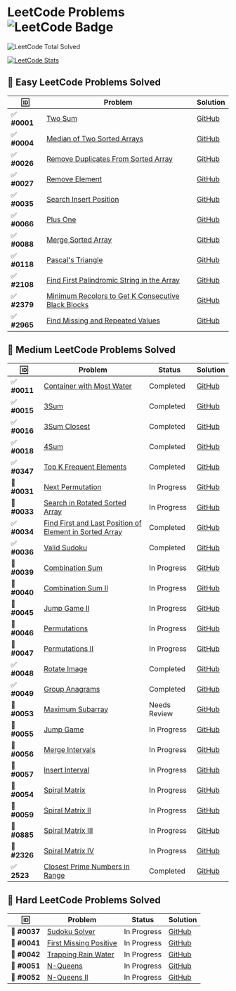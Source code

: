 # LeetCode Problems ![LeetCode Badge](https://img.shields.io/badge/LeetCode-000000?style=flat-square&logo=leetcode&logoColor=yellow)

<!-- LEETCODE:START -->
![LeetCode Total Solved](https://img.shields.io/badge/LeetCode_Solved-160-orange?style=for-the-badge&logo=leetcode)
<!-- LEETCODE:END -->

[![LeetCode Stats](https://leetcard.jacoblin.cool/srazeen?theme=dark&font=Karma&ext=activity)](https://leetcode.com/your_leetcode_username)

## 🎯 Easy LeetCode Problems Solved  

| 🆔           | Problem                                                                                                                                | Solution                                                                                                                       |
| ----------- | -------------------------------------------------------------------------------------------------------------------------------------- | ------------------------------------------------------------------------------------------------------------------------------ |
| ✅ **#0001** | [Two Sum](https://leetcode.com/problems/two-sum/)                                                                                      | [GitHub](https://github.com/Razeen-Shaikh/leetcode/tree/main/problems/0001.two-sums)                                           |
| ✅ **#0004** | [Median of Two Sorted Arrays](https://leetcode.com/problems/median-of-two-sorted-arrays/)                                              | [GitHub](https://github.com/Razeen-Shaikh/leetcode/tree/main/problems/0004.median-of-two-sorted-arrays)                        |
| ✅ **#0026** | [Remove Duplicates From Sorted Array](https://leetcode.com/problems/remove-duplicates-from-sorted-array/)                              | [GitHub](https://github.com/Razeen-Shaikh/leetcode/tree/main/problems/0026.remove-duplicates-from-sorted-array)                |
| ✅ **#0027** | [Remove Element](https://leetcode.com/problems/remove-element/)                                                                        | [GitHub](https://github.com/Razeen-Shaikh/leetcode/tree/main/problems/0027.remove-element)                                     |
| ✅ **#0035** | [Search Insert Position](https://leetcode.com/problems/search-insert-position/)                                                        | [GitHub](https://github.com/Razeen-Shaikh/leetcode/tree/main/problems/0035.search-insert-position)                             |
| ✅ **#0066** | [Plus One](https://leetcode.com/problems/plus-one/)                                                                                    | [GitHub](https://github.com/Razeen-Shaikh/leetcode/tree/main/problems/0066.plus-one)                                           |
| ✅ **#0088** | [Merge Sorted Array](https://leetcode.com/problems/merge-sorted-array/)                                                                | [GitHub](https://github.com/Razeen-Shaikh/leetcode/tree/main/problems/0088.merge-sorted-array)                                 |
| ✅ **#0118** | [Pascal's Triangle](https://leetcode.com/problems/pascals-triangle/)                                                                   | [GitHub](https://github.com/Razeen-Shaikh/leetcode/tree/main/problems/0118.pascal's-triangle)                                  |
| ✅ **#2108** | [Find First Palindromic String in the Array](https://leetcode.com/problems/find-first-palindromic-string-in-the-array/)                | [GitHub](https://github.com/Razeen-Shaikh/leetcode/tree/main/problems/2108.find-first-palindromic-string-in-the-array)         |
| ✅ **#2379**  | [Minimum Recolors to Get K Consecutive Black Blocks](https://leetcode.com/problems/minimum-recolors-to-get-k-consecutive-black-blocks) | [GitHub](https://github.com/Razeen-Shaikh/leetcode/tree/main/problems/2379.minimum-recolors-to-get-k-consecutive-black-blocks) |
| ✅ **#2965** | [Find Missing and Repeated Values](https://leetcode.com/problems/find-missing-and-repeated-values/)                                    | [GitHub](https://github.com/Razeen-Shaikh/leetcode/tree/main/problems/2965.find-missing-and-repeated-values)                   |

## 🎯 Medium LeetCode Problems Solved

| 🆔           | Problem                                                                                                                           | Status       | Solution                                                                                                            |
| ----------- | --------------------------------------------------------------------------------------------------------------------------------- | ------------ | ------------------------------------------------------------------------------------------------------------------- |
| ✅ **#0011** | [Container with Most Water](https://leetcode.com/problems/container-with-most-water/)                                             | Completed    | [GitHub](https://github.com/Razeen-Shaikh/leetcode/tree/main/problems/0011.container-with-most-water)               |
| ✅ **#0015** | [3Sum](https://leetcode.com/problems/3sum/)                                                                                       | Completed    | [GitHub](https://github.com/Razeen-Shaikh/leetcode/tree/main/problems/0015.3sum)                                    |
| ✅ **#0016** | [3Sum Closest](https://leetcode.com/problems/3sum-closest/)                                                                       | Completed    | [GitHub](https://github.com/Razeen-Shaikh/leetcode/tree/main/problems/0016.3sum-closest)                            |
| ✅ **#0018** | [4Sum](https://leetcode.com/problems/4sum/)                                                                                       | Completed    | [GitHub](https://github.com/Razeen-Shaikh/leetcode/tree/main/problems/0018.4sum)                                    |
| ✅ **#0347** | [Top K Frequent Elements](https://leetcode.com/problems/top-k-frequent-elements/)                                                 | Completed    | [GitHub](https://github.com/Razeen-Shaikh/leetcode/tree/main/problems/0347.top-k-frequent-elements)                 |
| 🚧 **#0031** | [Next Permutation](https://leetcode.com/problems/next-permutation/)                                                               | In Progress  | [GitHub](https://github.com/Razeen-Shaikh/leetcode/tree/main/problems/0031.next-permutation)                        |
| 🚧 **#0033** | [Search in Rotated Sorted Array](https://leetcode.com/problems/search-in-rotated-sorted-array/)                                   | In Progress  | [GitHub](https://github.com/Razeen-Shaikh/leetcode/tree/main/problems/0033.search-in-rotated-sorted-array)          |
| ✅ **#0034** | [Find First and Last Position of Element in Sorted Array](https://leetcode.com/problems/find-first-and-last-position-of-element/) | Completed    | [GitHub](https://github.com/Razeen-Shaikh/leetcode/tree/main/problems/0034.find-first-and-last-position-of-element) |
| ✅ **#0036** | [Valid Sudoku](https://leetcode.com/problems/valid-sudoku/)                                                                       | Completed    | [GitHub](https://github.com/Razeen-Shaikh/leetcode/tree/main/problems/0036.valid-sudoku)                            |
| 🚧 **#0039** | [Combination Sum](https://leetcode.com/problems/combination-sum/)                                                                 | In Progress  | [GitHub](https://github.com/Razeen-Shaikh/leetcode/tree/main/problems/0039.combination-sum)                         |
| 🚧 **#0040** | [Combination Sum II](https://leetcode.com/problems/combination-sum-ii/)                                                           | In Progress  | [GitHub](https://github.com/Razeen-Shaikh/leetcode/tree/main/problems/0040.combination-sum-ii)                      |
| 🚧 **#0045** | [Jump Game II](https://leetcode.com/problems/jump-game-ii/)                                                                       | In Progress  | [GitHub](https://github.com/Razeen-Shaikh/leetcode/tree/main/problems/0045.jump-game-ii)                            |
| 🚧 **#0046** | [Permutations](https://leetcode.com/problems/permutations/)                                                                       | In Progress  | [GitHub](https://github.com/Razeen-Shaikh/leetcode/tree/main/problems/0046.permutations)                            |
| 🚧 **#0047** | [Permutations II](https://leetcode.com/problems/permutations-ii/)                                                                 | In Progress  | [GitHub](https://github.com/Razeen-Shaikh/leetcode/tree/main/problems/0047.permutations-ii)                         |
| ✅ **#0048** | [Rotate Image](https://leetcode.com/problems/rotate-image/)                                                                       | Completed    | [GitHub](https://github.com/Razeen-Shaikh/leetcode/tree/main/problems/0048.rotate-image)                            |
| ✅ **#0049** | [Group Anagrams](https://leetcode.com/problems/group-anagrams/)                                                                   | Completed    | [GitHub](https://github.com/Razeen-Shaikh/leetcode/tree/main/problems/0049.group-anagrams)                          |
| 🤔 **#0053** | [Maximum Subarray](https://leetcode.com/problems/maximum-subarray/)                                                               | Needs Review | [GitHub](https://github.com/Razeen-Shaikh/leetcode/tree/main/problems/0053.maximum-subarray)                        |
| 🚧 **#0055** | [Jump Game](https://leetcode.com/problems/jump-game/)                                                                             | In Progress  | [GitHub](https://github.com/Razeen-Shaikh/leetcode/tree/main/problems/0055.jump-game)                               |
| 🚧 **#0056** | [Merge Intervals](https://leetcode.com/problems/merge-intervals/)                                                                 | In Progress  | [GitHub](https://github.com/Razeen-Shaikh/leetcode/tree/main/problems/0056.merge-intervals)                         |
| 🚧 **#0057** | [Insert Interval](https://leetcode.com/problems/insert-interval/)                                                                 | In Progress  | [GitHub](https://github.com/Razeen-Shaikh/leetcode/tree/main/problems/0057.insert-interval)                         |
| 🚧 **#0054** | [Spiral Matrix](https://leetcode.com/problems/spiral-matrix/)                                                                     | In Progress  | [GitHub](https://github.com/Razeen-Shaikh/leetcode/tree/main/problems/0054.spiral-matrix)                           |
| 🚧 **#0059** | [Spiral Matrix II](https://leetcode.com/problems/spiral-matrix-ii/)                                                               | In Progress  | [GitHub](https://github.com/Razeen-Shaikh/leetcode/tree/main/problems/0059.spiral-matrix-ii)                        |
| 🚧 **#0885** | [Spiral Matrix III](https://leetcode.com/problems/spiral-matrix-iii/)                                                             | In Progress  | [GitHub](https://github.com/Razeen-Shaikh/leetcode/tree/main/problems/0885.spiral-matrix-iii)                       |
| 🚧 **#2326** | [Spiral Matrix IV](https://leetcode.com/problems/spiral-matrix-iv/)                                                               | In Progress  | [GitHub](https://github.com/Razeen-Shaikh/leetcode/tree/main/problems/2326-spiral-matrix-iv)                        |
| ✅ **2523**  | [Closest Prime Numbers in Range](https://leetcode.com/problems/closest-prime-numbers-in-range)                                    | Completed    | [GitHub](https://github.com/Razeen-Shaikh/leetcode/tree/main/problems/2523.closest-prime-numbers-in-range)          |

## 🎯 Hard LeetCode Problems Solved

| 🆔           | Problem                                                                         | Status      | Solution                                                                                           |
| ----------- | ------------------------------------------------------------------------------- | ----------- | -------------------------------------------------------------------------------------------------- |
| 🚧 **#0037** | [Sudoku Solver](https://leetcode.com/problems/sudoku-solver/)                   | In Progress | [GitHub](https://github.com/Razeen-Shaikh/leetcode/tree/main/problems/0037.sudoku-solver)          |
| 🚧 **#0041** | [First Missing Positive](https://leetcode.com/problems/first-missing-positive/) | In Progress | [GitHub](https://github.com/Razeen-Shaikh/leetcode/tree/main/problems/0041.first-missing-positive) |
| 🚧 **#0042** | [Trapping Rain Water](https://leetcode.com/problems/trapping-rain-water/)       | In Progress | [GitHub](https://github.com/Razeen-Shaikh/leetcode/tree/main/problems/0042.trapping-rain-water)    |
| 🚧 **#0051** | [N-Queens](https://leetcode.com/problems/n-queens/)                             | In Progress | [GitHub](https://github.com/Razeen-Shaikh/leetcode/tree/main/problems/0051.n-queens)               |
| 🚧 **#0052** | [N-Queens II](https://leetcode.com/problems/n-queens-ii/)                       | In Progress | [GitHub](https://github.com/Razeen-Shaikh/leetcode/tree/main/problems/0052.n-queens-ii)            |

<!--  -->
<!-- 🚧 **[Unique Paths II](https://github.com/Razeen-Shaikh/leetcode/tree/main/problems/0063.unique-paths-ii)**

🚧 **[Minimum Path Sum](https://github.com/Razeen-Shaikh/leetcode/tree/main/problems/0064.minimum-path-sum)**

**[Text Justification](https://github.com/Razeen-Shaikh/leetcode/tree/main/problems/0067.text-justification)**

**[Set Matrix Zeroes](https://github.com/Razeen-Shaikh/leetcode/tree/main/problems/0073.set-matrix-zeroes)**

**[Search a 2D Matrix](https://github.com/Razeen-Shaikh/leetcode/tree/main/problems/0074.search-a-2d-matrix)**

**[Sort Colors](https://github.com/Razeen-Shaikh/leetcode/tree/main/problems/0075.sort-colors)**

**[Subsets](https://github.com/Razeen-Shaikh/leetcode/tree/main/problems/0078.subsets)**

**[Word Search](https://github.com/Razeen-Shaikh/leetcode/tree/main/problems/0079.word-search)**

**[Remove Duplicates from Sorted Array II](https://github.com/Razeen-Shaikh/leetcode/tree/main/problems/0080.remove-duplicates-from-sorted-array-ii)**

**[Largest Rectangle in Histogram](https://github.com/Razeen-Shaikh/leetcode/tree/main/problems/0084.largest-rectangle-in-histogram)**

**[Maximal Rectangle](https://github.com/Razeen-Shaikh/leetcode/tree/main/problems/0085.maximal-rectangle)**

**[Subsets II](https://github.com/Razeen-Shaikh/leetcode/tree/main/problems/0090.subsets-ii)**

**[Construct Binary Tree from Pre-order and In-order Traversal](https://github.com/Razeen-Shaikh/leetcode/tree/main/problems/0105.construct-binary-tree-from-preorder-and-inorder-traversal)**

**[Construct Binary Tree from In-order and Post-order Traversal](https://github.com/Razeen-Shaikh/leetcode/tree/main/problems/0106.construct-binary-tree-from-inorder-and-postorder-traversal)**

**[Convert Sorted Array to Binary Search Tree](https://github.com/Razeen-Shaikh/leetcode/tree/main/problems/0108.convert-sorted-array-to-binary-search-tree)**

**[Pascal's Triangle II](https://github.com/Razeen-Shaaikh/leetcode/tree/main/problems/0119.pascal's-triangle-ii)**

**[Triangle](https://github.com/Razeen-Shaaikh/leetcode/tree/main/problems/0120.triangle)**

**[Best Time To Buy and Sell Stock](https://github.com/Razeen-Shaaikh/leetcode/tree/main/problems/0121.best-time-to-buy-and-sell-stock)**

**[Best Time to Buy and Sell Stock II](https://github.com/Razeen-Shaikh/leetcode/tree/main/problems/0122.best-time-to-buy-and-sell-stock-ii)**

**[Best Time to Buy and Sell Stock III](https://github.com/Razeen-Shaikh/leetcode/tree/main/problems/0123.best-time-to-buy-and-sell-stock-iii)**

**[Longest Consecutive Sequence](https://github.com/Razeen-Shaikh/leetcode/tree/main/problems/0128.longest-consecutive-sequence)**

**[Surrounded Regions](https://github.com/Razeen-Shaikh/leetcode/tree/main/problems/0130.surrounded-regions)**

**[Gas Station](https://github.com/Razeen-Shaikh/leetcode/tree/main/problems/0134.gas-station)**

**[Candy](https://github.com/Razeen-Shaikh/leetcode/tree/main/problems/0135.candy)**

**[Single Number](https://github.com/Razeen-Shaikh/leetcode/tree/main/problems/0136.single-number)**

**[Single Number II](https://github.com/Razeen-Shaikh/leetcode/tree/main/problems/0137.single-number-ii)**

**[Word Break](https://github.com/Razeen-Shaikh/leetcode/tree/main/problems/0139.word-break)**

**[Word Break II](https://github.com/Razeen-Shaikh/leetcode/tree/main/problems/0140.word-break-ii)**

**[Max Points on a Line](https://github.com/Razeen-Shaikh/leetcode/tree/main/problems/0142.max-points-on-a-line)**

**[Evaluate Reverse Polish Notation](https://github.com/Razeen-Shaikh/leetcode/tree/main/problems/0144.evaluate-reverse-polish-notation)**

**[Maximum Product Subarray](https://github.com/Razeen-Shaikh/leetcode/tree/main/problems/0152.maximum-product-subarray)**

**[Find Minimum in Rotated Sorted Array](https://github.com/Razeen-Shaikh/leetcode/tree/main/problems/0153.find-minimum-in-rotated-sorted-array)**

**[Find Minimum in Rotated Sorted Array II](https://github.com/Razeen-Shaikh/leetcode/tree/main/problems/0154.find-minimum-in-rotated-sorted-array-ii)**

**[Read N Characters Given Read4](https://github.com/Razeen-Shaikh/leetcode/tree/main/problems/0157.read-n-characters-given-read4)**

**[Read N Characters Given Read4 II - Call multiple times](https://github.com/Razeen-Shaikh/leetcode/tree/main/problems/0158.read-n-characters-given-read4-ii-call-multiple-times)**

**[Find Peak Element](https://github.com/Razeen-Shaikh/leetcode/tree/main/problems/0162.find-peak-element)**

**[Missing Ranges](https://github.com/Razeen-Shaikh/leetcode/tree/main/problems/0163.missing-ranges)**

**[Maximum Gap](https://github.com/Razeen-Shaikh/leetcode/tree/main/problems/0164.maximum-gap)**

**[Two Sum II - Input Array is Sorted](https://github.com/Razeen-Shaikh/leetcode/tree/main/problems/0167.two-sum-ii-input-array-is-sorted)**

**[Majority Element](https://github.com/Razeen-Shaikh/leetcode/tree/main/problems/0169.majority-element)**

**[Two Sum III - Data structure design](https://github.com/Razeen-Shaikh/leetcode/tree/main/problems/0170.two-sum-iii-data-structure-design)**

**[Dungeon Game](https://github.com/Razeen-Shaikh/leetcode/tree/main/problems/0179.dungeon-game)**

**[Largest Number](https://github.com/Razeen-Shaikh/leetcode/tree/main/problems/0179.largest-number)**

**[Best Time to Buy and Sell Stock IV](https://github.com/Razeen-Shaikh/leetcode/tree/main/problems/0187.best-time-to-buy-and-sell-stock-iv)**

**[Rotate Array](https://github.com/Razeen-Shaikh/leetcode/tree/main/problems/0189.rotate-array)**

**[House Robber](https://github.com/Razeen-Shaikh/leetcode/tree/main/problems/0198.house-robber)**

**[Number of Islands](https://github.com/Razeen-Shaikh/leetcode/tree/main/problems/0200.number-of-islands)**

**[Count Primes](https://github.com/Razeen-Shaikh/leetcode/tree/main/problems/0202.count-primes)**

**[Minimum Size Subarray Sum](https://github.com/Razeen-Shaikh/leetcode/tree/main/problems/0203.minimum-size-subarray-sum)**

**[Word Search II](https://github.com/Razeen-Shaikh/leetcode/tree/main/problems/0212.word-search-ii)**

**[House Robber II](https://github.com/Razeen-Shaikh/leetcode/tree/main/problems/0213.house-robber-ii)**

**[Kth Largest Element in an Array](https://github.com/Razeen-Shaikh/leetcode/tree/main/problems/0215.kth-largest-element-in-an-array)**

**[Combination Sum III](https://github.com/Razeen-Shaikh/leetcode/tree/main/problems/0216.combination-sum-iii)**

**[Contains Duplicate](https://github.com/Razeen-Shaikh/leetcode/tree/main/problems/0217.contains-duplicate)**

**[The Skyline Problem](https://github.com/Razeen-Shaikh/leetcode/tree/main/problems/0218.the-skyline-problem)**

**[Contain Duplicate II](https://github.com/Razeen-Shaikh/leetcode/tree/main/problems/0219.contain-duplicate-ii)**

**[Contain Duplicate III](https://github.com/Razeen-Shaikh/leetcode/tree/main/problems/0220.contain-duplicate-iii)**

**[Maximal Square](https://github.com/Razeen-Shaikh/leetcode/tree/main/problems/0221.maximal-square)**

**[Summary Ranges](https://github.com/Razeen-Shaikh/leetcode/tree/main/problems/0228.summary-ranges)**

**[Majority Element II](https://github.com/Razeen-Shaikh/leetcode/tree/main/problems/0229.majority-element-ii)**

**[Add Two Numbers](https://github.com/Razeen-Shaikh/leetcode/tree/main/problems/0002.add-two-numbers)**

**[Longest Substring Without Repeating Characters](https://github.com/Razeen-Shaikh/leetcode/tree/main/problems/0003.longest-substring-without-repeating-characters)**

**[Longest Palindromic Substring](https://github.com/Razeen-Shaikh/leetcode/tree/main/problems/0005.longest-palindromic-substring)**

**[ZigZag Conversion](https://github.com/Razeen-Shaikh/leetcode/tree/main/problems/0006.zigzag-conversion)**

**[Reverse Integer](https://github.com/Razeen-Shaikh/leetcode/tree/main/problems/0007.reverse-integer)**

**[String to Integer - atoi](https://github.com/Razeen-Shaikh/leetcode/tree/main/problems/0008.string-to-integer)**

**[Palindrome Number](https://github.com/Razeen-Shaikh/leetcode/tree/main/problems/0009.palindrome-number)**

**[Regular Expression Matching](https://github.com/Razeen-Shaikh/leetcode/tree/main/problems/0010.regular-expression-matching)**

**[Integer To Roman](https://github.com/Razeen-Shaikh/leetcode/tree/main/problems/0012.integer-to-roman)**

**[Roman To Integer](https://github.com/Razeen-Shaikh/leetcode/tree/main/problems/0013.roman-to-integer)**

**[Longest Common Prefix](https://github.com/Razeen-Shaikh/leetcode/tree/main/problems/0014.longest-common-prefix)**

**[Letter Combinations of a Phone Number](https://github.com/Razeen-Shaikh/leetcode/tree/main/problems/0017.letter-combinations-of-a-phone-number)**

**[Remove Nth Node From End of List](https://github.com/Razeen-Shaikh/leetcode/tree/main/problems/0019.remove-nth-node-from-end-of-list)**

**[Valid Parentheses](https://github.com/Razeen-Shaikh/leetcode/tree/main/problems/0020.valid-parentheses)**

**[Merge Two Sorted Lists](https://github.com/Razeen-Shaikh/leetcode/tree/main/problems/0021.merge-two-sorted-lists)**

**[Generate Parentheses](https://github.com/Razeen-Shaikh/leetcode/tree/main/problems/0022.generate-parentheses)**

**[Merge k Sorted Lists](https://github.com/Razeen-Shaikh/leetcode/tree/main/problems/0023.merge-k-sorted-lists)**

**[Swap Nodes in Pairs](https://github.com/Razeen-Shaikh/leetcode/tree/main/problems/0024.swap-nodes-in-pairs)**

**[Reverse Nodes in k Group](https://github.com/Razeen-Shaikh/leetcode/tree/main/problems/0025.reverse-nodes-in-k-group)**

**[Find the Index of the first occurence in a string](https://github.com/Razeen-Shaikh/leetcode/tree/main/problems/0028.find-the-index-of-the-first-occurrence-in-a-string)**

**[Divide Two Integers](https://github.com/Razeen-Shaikh/leetcode/tree/main/problems/0029.divide-two-numbers)**

**[Substring with Concatenation of All Words](https://github.com/Razeen-Shaikh/leetcode/tree/main/problems/0030.substring-with-concatenation-of-all-words)**

**[Next Permutation](https://github.com/Razeen-Shaikh/leetcode/tree/main/problems/0031.next-permutation)**

**[Longest Valid Parentheses](https://github.com/Razeen-Shaikh/leetcode/tree/main/problems/0032.longest-valid-parentheses)**

**[Search in Rotated Sorted Array](https://github.com/Razeen-Shaikh/leetcode/tree/main/problems/0033.search-in-rotated-sorted-array)**

**[Length of Last Word](https://github.com/Razeen-Shaikh/leetcode/tree/main/problems/0058.length-of-last-word)**

**[Sqrt of X](https://github.com/Razeen-Shaikh/leetcode/tree/main/problems/0069.sqrt-of-x)**

**[Minimum Window Substring](https://github.com/Razeen-Shaikh/leetcode/tree/main/problems/0076.minimum-window-substring)**

**[Binary Tree Inorder Traversal](https://github.com/Razeen-Shaikh/leetcode/tree/main/problems/0094.binary-tree-inorder-traversal)**

**[Validate Binary Search Tree](https://github.com/Razeen-Shaikh/leetcode/tree/main/problems/0098.validate-binary-search-tree)**

**[Binary Tree Level Order Traversal](https://github.com/Razeen-Shaaikh/leetcode/tree/main/problems/0102.binary-tree-level-order-traversal)**

**[Maximum Depth of Binary Tree](https://github.com/Razeen-Shaaikh/leetcode/tree/main/problems/0104.maximum-depth-of-binary-tree)**

**[Valid Palindrome](https://github.com/Razeen-Shaikh/leetcode/tree/main/problems/0125.valid-palindrome)**

**[Linked List Cycle II](https://github.com/Razeen-Shaikh/leetcode/tree/main/problems/0142.linked-list-cycle-ii)**

**[Binary Tree Preorder Traversal](https://github.com/Razeen-Shaikh/leetcode/tree/main/problems/0144.binary-tree-preorder-traversal)**

**[Binary Tree Postorder Traversal](https://github.com/Razeen-Shaikh/leetcode/tree/main/problems/0145.binary-tree-postorder-traversal)**

**[Remove Linked List Elements](https://github.com/Razeen-Shaikh/leetcode/tree/main/problems/0203.remove-linked-list-elements)**

**[Isomorphic String](https://github.com/Razeen-Shaikh/leetcode/tree/main/problems/0205.isomorphic-strings)**

**[Reverse Linked List](https://github.com/Razeen-Shaikh/leetcode/tree/main/problems/0206.reverse-linked-list)**

**[Kth Largest Element in an Array](https://github.com/Razeen-Shaikh/leetcode/tree/main/problems/0215.kth-largest-element-in-an-array)**

**[kth largest element in an array](https://github.com/Razeen-Shaikh/leetcode/tree/main/problems/0215.kth-largest-element-in-an-array)**

**[Contains Duplicate](https://github.com/Razeen-Shaikh/leetcode/tree/main/problems/0217.contains-duplicate)**

**[Invert Binary Tree](https://github.com/Razeen-Shaikh/leetcode/tree/main/problems/0226.invert-binary-tree)**

**[Search a 2D Matrix II](https://github.com/Razeen-Shaikh/leetcode/tree/main/problems/0240.search-a-2d-matrix-ii)**

**[Single Element in a Sorted Array](https://github.com/Razeen-Shaikh/leetcode/tree/main/problems/0540.single-element-in-a-sorted-array)**

**[Find Customer Refree](https://github.com/Razeen-Shaikh/leetcode/tree/main/problems/sql50/584.find-customer-refree)**

**[N-ary Tree Preorder Traversal](https://github.com/Razeen-Shaikh/leetcode/tree/main/problems/0589.n-ary-treepreorder-traversal)**

**[Design Circular Queue](https://github.com/Razeen-Shaikh/leetcode/tree/main/problems/0622.design-circular-queue)**

**[Insert into a Binary Search Tree](https://github.com/Razeen-Shaikh/leetcode/tree/main/problems/0701.insert-into-a-binary-search-tree)**

**[Peak Index in a Mountain Array](https://github.com/Razeen-Shaikh/leetcode/tree/main/problems/0852.peak-index-in-a-mountain-array)**

**[Sort an Array](https://github.com/Razeen-Shaikh/leetcode/tree/main/problems/0912.sort-an-array)**

**[Squares of a Sorted Array](https://github.com/Razeen-Shaikh/leetcode/tree/main/problems/0977.squares-of-a-sorted-array)**

**[Pairs of Songs With Total Durations Divisible by 60](https://github.com/Razeen-Shaikh/leetcode/tree/main/problems/1010.pairs-of-songs-with-total-durations-divisible-by60)**

**[Height Checker](https://github.com/Razeen-Shaikh/leetcode/tree/main/problems/1051.height-checker)**

**[Duplicate Zeros](https://github.com/Razeen-Shaikh/leetcode/tree/main/problems/1089.duplicate-zeros)**

**[Convert Binary Number in a Linked List to Integer](https://github.com/Razeen-Shaikh/leetcode/tree/main/problems/1290.convert-binary-number-in-a-linked-list-to-integer)**

**[Find Numbers with Even Number of Digits](https://github.com/Razeen-Shaikh/leetcode/tree/main/problems/1295.find-numbers-with-even-number-of-digits)**

**[Replace Elements with Greatest Element on Right Side](https://github.com/Razeen-Shaikh/leetcode/tree/main/problems/1299.replace-elements-with-greatest-element-on-right-side)**

**[Check If N and Its Double Exist](https://github.com/Razeen-Shaikh/leetcode/tree/main/problems/1346.check-if-n-and-its-double-exist)**

**[Count Negative Numbers in a Sorted Matrix](https://github.com/Razeen-Shaikh/leetcode/tree/main/problems/1351.count-negative-numbers-in-a-sorted-matrix)**

**[Running Sum of 1d Array](https://github.com/Razeen-Shaikh/leetcode/tree/main/problems/1480.running-sum-of-1d-array)**

**[Concatenation of Consecutive Binary Numbers](https://github.com/Razeen-Shaikh/leetcode/tree/main/problems/1680.concatenation-of-consecutive-binary-numbers)**

**[Determine if string halves are alike](https://github.com/Razeen-Shaikh/leetcode/tree/main/problems/1704.determine-if-string-halves-are-alike)**

**[Swapping Nodes in a Linked List](https://github.com/Razeen-Shaikh/leetcode/tree/main/problems/1721.swapping-nodes-in-a-linked-list)**

**[Recyclable and Low Fat Products](https://github.com/Razeen-Shaikh/leetcode/tree/main/problems/sql50/1757.recyclable-and-low-fat-products)** -->

<!-- "🚧" (in progress, actively working on)
"🤔" (struggling, needs review)
"📝" (Completed but need to review the solution)
 -->
